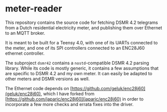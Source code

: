 # meter-reader
This repository contains the source code for fetching DSMR 4.2 telegrams from a
Dutch residential electricity meter, and publishing them over Ethernet to an
MQTT broker.

It is meant to be built for a Teensy 4.0, with one of its UARTs connected to the
meter, and one of its SPI controllers connected to an ENC28J60 ethernet
controller.

The subproject `dsmr42` contains a `nostd`-compatible DSMR 4.2 parsing library.
While its code is mostly generic, it contains a few assumptions that are
specific to DSMR 4.2 and my own  meter. It can easily be adapted to other meters
and DSMR versions as well.

The Ethernet code depends on
[https://github.com/geluk/enc28j60](geluk/enc28j60), which I have forked from
[https://github.com/japaric/enc28j60](japaric/enc28j60) in order to incorporate
a few more checks and errata fixes into the driver.
